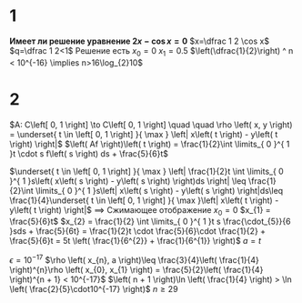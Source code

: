 # 1
**Имеет ли решение уравнение $2x-\cos x = 0$**
$x=\dfrac 1 2 \cos x$
$q=\dfrac 1 2<1$
Решение есть
$x_{0}=0$
$x_{1}=0.5$
$\left(\dfrac{1}{2}\right) ^ n < 10^{-16} \implies n>16\log_{2}10$

# 2
$A: C\left[ 0, 1 \right] \to C\left[ 0, 1 \right] \quad  \quad \rho \left( x, y \right) = \underset{ t \in \left[ 0, 1 \right] }{ \max } \left| x\left( t \right) - y\left( t \right) \right|$
$\left( Af \right)\left( t \right) = \frac{1}{2}\int \limits_{ 0 }^{ 1 }t \cdot s f\left( s \right) ds + \frac{5}{6}t$

$\underset{ t \in \left[ 0, 1 \right] }{ \max } \left| \frac{1}{2}t \int \limits_{ 0 }^{ 1 }s\left( x\left( s \right) - y\left( s \right) \right)ds \right| \leq \frac{1}{2}\int \limits_{ 0 }^{ 1 }s\left| x\left( s \right) - y\left( s \right) \right|ds\leq \frac{1}{4}\underset{ t \in \left[ 0, 1 \right] }{ \max }\left| x\left( t \right) - y\left( t \right) \right|$
$\implies$ Сжимающее отображение
$x_{0} = 0$
$x_{1} = \frac{5}{6}t$
$x_{2} = \frac{1}{2} \int \limits_{ 0 }^{ 1 }t s \frac{\cdot_{5}}{6 }sds + \frac{5}{6t} = \frac{1}{2}t \cdot \frac{5}{6}\cdot \frac{1}{2} + \frac{5}{6}t = 5t \left( \frac{1}{6^{2}} + \frac{1}{6^{1}} \right)$
$a = t$

$\epsilon = 10^{-17}$
$\rho \left( x_{n}, a \right)\leq \frac{3}{4}\left( \frac{1}{4} \right)^{n}\rho \left( x_{0}, x_{1} \right) = \frac{5}{2}\left( \frac{1}{4} \right)^{n + 1} < 10^{-17}$
$\left( n + 1 \right)\ln \left( \frac{1}{4} \right) > \ln \left( \frac{2}{5}\cdot10^{-17} \right)$
$n \geq 29$